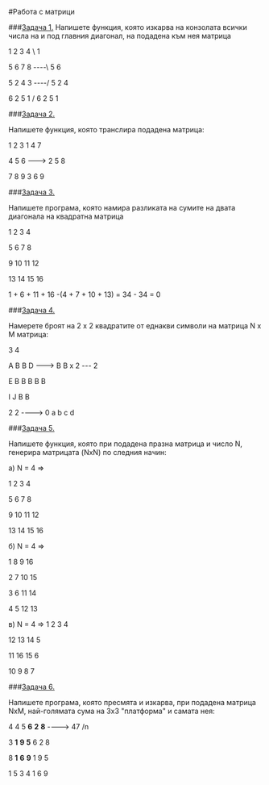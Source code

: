 #Работа с матрици

###[Задача 1.]()
Напишете функция, която изкарва на конзолата всички числа на и под главния диагонал, на подадена към нея матрица

1 2 3 4    \  1     

5 6 7 8 ----\ 5 6

5 2 4 3 ----/ 5 2 4

6 2 5 1    /  6 2 5 1

###[Задача 2.]()

Напишете функция, която транслира подадена матрица:

1 2 3      1 4 7

4 5 6 ---> 2 5 8

7 8 9      3 6 9

###[Задача 3.]()

Напишете програма, която намира разликата на сумите на двата диагонала на квадратна матрица

1  2  3  4

5  6  7  8    

9  10 11 12

13 14 15 16


1 + 6 + 11 + 16 -(4 + 7 + 10 + 13) = 34 - 34 = 0


###[Задача 4.]()

Намерете броят на 2 x 2 квадратите от еднакви символи на матрица N x M матрица: 

3 4

A B B D  ---> B B  x 2 --- 2

E B B B       B B 

I J B B


2 2 ----> 0
a b
c d

###[Задача 5.]()


Напишете функция, която при подадена празна матрица и число N, генерира матрицата (NxN) по следния начин:

а) N = 4 =>

1  2  3  4

5  6  7  8

9  10 11 12

13 14 15 16

б) N = 4 =>

1 8 9  16

2 7 10 15

3 6 11 14

4 5 12 13

в) N = 4 =>
1  2  3  4

12 13 14 5

11 16 15 6

10 9  8  7

###[Задача 6.]()

Напишете програма, която пресмята и изкарва, при подадена матрица NxМ, най-голямата сума на 3x3 "платформа" и самата нея:

4 4
5 **6** **2** **8**  ---->   47 /n

3 **1** **9** **5**          6 2 8

8 **1** **6** **9**          1 9 5

1 5 3 4                1 6 9
